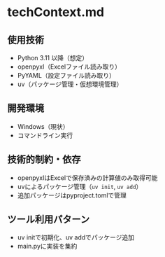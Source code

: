 # techContext.md

## 使用技術
- Python 3.11 以降（想定）
- openpyxl（Excelファイル読み取り）
- PyYAML（設定ファイル読み取り）
- uv（パッケージ管理・仮想環境管理）

## 開発環境
- Windows（現状）
- コマンドライン実行

## 技術的制約・依存
- openpyxlはExcelで保存済みの計算値のみ取得可能
- uvによるパッケージ管理（`uv init`, `uv add`）
- 追加パッケージはpyproject.tomlで管理

## ツール利用パターン
- uv initで初期化、uv addでパッケージ追加
- main.pyに実装を集約
